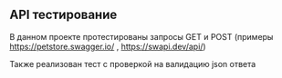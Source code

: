 API тестирование
-----------------------
В данном проекте протестированы запросы GET и POST (примеры
https://petstore.swagger.io/ ,
https://swapi.dev/api/)

Также реализован тест с проверкой на валидацию json ответа
